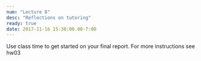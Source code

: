 ```yaml
---
num: "Lecture 8"
desc: "Reflections on tutoring"
ready: true
date: 2017-11-16 15:30:00.00-7:00
---
```


Use class time to get started on your final report. For more instructions see hw03

